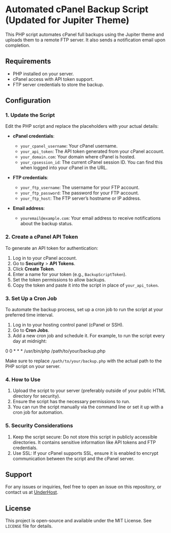 # Automated cPanel Backup Script (Updated for Jupiter Theme)

This PHP script automates cPanel full backups using the Jupiter theme and uploads them to a remote FTP server. It also sends a notification email upon completion.

## Requirements

- PHP installed on your server.
- cPanel access with API token support.
- FTP server credentials to store the backup.

## Configuration

### 1. Update the Script

Edit the PHP script and replace the placeholders with your actual details:

- **cPanel credentials**:
  - `your_cpanel_username`: Your cPanel username.
  - `your_api_token`: The API token generated from your cPanel account.
  - `your_domain.com`: Your domain where cPanel is hosted.
  - `your_cpsession_id`: The current cPanel session ID. You can find this when logged into your cPanel in the URL.

- **FTP credentials**:
  - `your_ftp_username`: The username for your FTP account.
  - `your_ftp_password`: The password for your FTP account.
  - `your_ftp_host`: The FTP server’s hostname or IP address.

- **Email address**:
  - `youremail@example.com`: Your email address to receive notifications about the backup status.

### 2. Create a cPanel API Token

To generate an API token for authentication:

1. Log in to your cPanel account.
2. Go to **Security** > **API Tokens**.
3. Click **Create Token**.
4. Enter a name for your token (e.g., `BackupScriptToken`).
5. Set the token permissions to allow backups.
6. Copy the token and paste it into the script in place of `your_api_token`.

### 3. Set Up a Cron Job

To automate the backup process, set up a cron job to run the script at your preferred time interval.

1. Log in to your hosting control panel (cPanel or SSH).
2. Go to **Cron Jobs**.
3. Add a new cron job and schedule it. For example, to run the script every day at midnight:

0 0 * * * /usr/bin/php /path/to/your/backup.php

Make sure to replace `/path/to/your/backup.php` with the actual path to the PHP script on your server.

### 4. How to Use

1. Upload the script to your server (preferably outside of your public HTML directory for security).
2. Ensure the script has the necessary permissions to run.
3. You can run the script manually via the command line or set it up with a cron job for automation.

### 5. Security Considerations

1. Keep the script secure: Do not store this script in publicly accessible directories. It contains sensitive information like API tokens and FTP credentials.
2. Use SSL: If your cPanel supports SSL, ensure it is enabled to encrypt communication between the script and the cPanel server.


## Support

For any issues or inquiries, feel free to open an issue on this repository, or contact us at [UnderHost](https://underhost.com/business-backup.php).

## License

This project is open-source and available under the MIT License. See `LICENSE` file for details.
